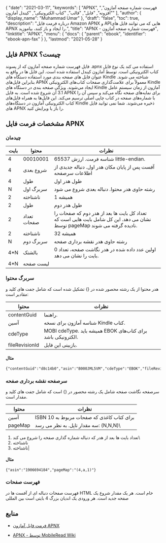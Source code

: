 {
  "date": "2021-03-11",
  "keywords": [
"APNX",
"فهرست شماره صفحه آمازون",
"افزونه",
"فایل",
"قالب",
"کتاب الکترونیکی",
"کیندل آمازون"
],
  "author": {
    "display_name": "Muhammad Umar"
},
  "draft": "false",
  "toc": true,
  "description": "درباره فرمت فایل Amazon APNX و APIهایی که می توانند فایل های APNX را ایجاد و باز کنند، بیاموزید.",
  "title": "APNX - فهرست شماره صفحه آمازون",
  "linktitle": "APNX",
  "menu": {
    "docs": {
      "parent": "ebook",
      "identifier": "ebook-apn-fax"
}
},
  "lastmod": "2021-05-28"
}

## فایل APNX چیست؟ ##

فایل فهرست شماره صفحه آمازون که از پسوند .apnx استفاده می کند یک نوع فایل کتاب الکترونیکی است. توسط آمازون کیندل استفاده شده است. این فایل ها در واقع به عنوان فایل های صفحه بندی مورد استفاده دستگاه های Kindle شناخته می شوند. بنابراین فایل‌های APNX معمولاً برای علامت‌گذاری صفحات کتاب‌های الکترونیکی Kindle ایجاد می‌شوند. ویژگی صفحه بندی در دستگاه های Kindle آمازون از زمان سیستم عامل 3.1 آن شروع شده است. به فایل APNX برای نمایه‌های صفحه نگاه می‌کند و سپس آن را با شماره‌های صفحه در کتاب چاپی اصلی ترسیم می‌کند. این فایل‌ها به همراه فایل‌های کتاب الکترونیکی آمازون در دستگاه‌های Kindle ذخیره می‌شوند. شما نمی توانید فایل های APNX را باز یا ویرایش کنید.

## مشخصات فرمت فایل APNX ##

### چیدمان

| بایت | محتوا| نظرات|
---|---|---|
|4 |00010001 | شناسه فرمت. ارزش 65537 little-endian.|
|4 |شروع بعدی | آفست پس از پایان مکان هدر اول. دنباله جدیدی از اطلاعات سرصفحه|
|4 |طول| طول هدر اول|
|N |سربرگ اول | رشته حاوی هدر محتوا. دنباله بعدی شروع می شود|
|2 |ناشناخته | همیشه 1|
|2 |طول | طول هدر دوم|
|2 |تعداد صفحات | تعداد کل بایت ها بعد از هدر دوم که صفحات را نشان می دهد. این کل شامل بایت هایی است که توسط pageMap نادیده گرفته می شوند.|
|2 |ناشناخته | همیشه 32|
|N |سربرگ دوم | رشته حاوی هدر نقشه برداری صفحه|
|4*N |بالشتک | اولین عدد داده شده در هدر نگاشت صفحه، تعداد 0 بایت را نشان می دهد.|
|4*N |لیست صفحه ||

### سربرگ محتوا

هدر محتوا از یک رشته محصور شده در {} تشکیل شده است که شامل جفت های کلید و مقادیر است:

| محتوا| نظرات|
---|---|
|contentGuid| راهنما.|
|آسین | شناسه آمازون برای نسخه Kindle کتاب.|
|cdeType | MOBI cdeType. همیشه باید EBOK برای کتاب‌های الکترونیکی باشد.|
|fileRevisionId | بازبینی این فایل.|

#### مثال
```
{"contentGuid":"d8c14b0","asin":"B000JML5VM","cdeType":"EBOK","fileRevisionId":"1296874359405"}
```
### سرصفحه نقشه برداری صفحه
سرصفحه نگاشت صفحه شامل یک رشته محصور در {} است که شامل جفت های کلید و مقدار است.

| محتوا | نظرات|
---|---|
|آسین | ISBN 10 برای کتاب کاغذی که صفحات مربوط به| است
|pageMap| سه مقدار تاپل. به نظر می رسد: (N,N,N)\
1) تعداد بایت ها بعد از هدر که دنباله شماره گذاری صفحه را شروع می کند\
2) ناشناخته
3) ناشناخته\|
#### مثال
```
{"asin":"1906694184","pageMap":"(4,a,1)"}
```

### فهرست صفحات

فهرست صفحات دنباله ای از آفست ها در HTML خام است. هر یک
مقدار شروع یک صفحه جدید است. هر ورودی یک اندیان بزرگ 4 بایتی است
بین المللی



## منابع

* [فرمت فایل آمازون APNX](https://nachtimwald.com/2011/02/09/amazon-apnx-file-format/)

* [APNX - توسط MobileRead Wiki](https://wiki.mobileread.com/wiki/APNX)


